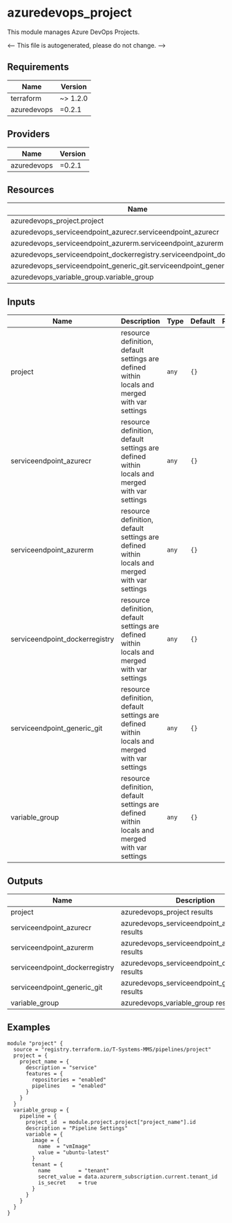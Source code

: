 <!-- BEGIN_TF_DOCS -->
# azuredevops_project

This module manages Azure DevOps Projects.

<-- This file is autogenerated, please do not change. -->

## Requirements

| Name | Version |
|------|---------|
| terraform | ~> 1.2.0 |
| azuredevops | =0.2.1 |

## Providers

| Name | Version |
|------|---------|
| azuredevops | =0.2.1 |

## Resources

| Name | Type |
|------|------|
| azuredevops_project.project | resource |
| azuredevops_serviceendpoint_azurecr.serviceendpoint_azurecr | resource |
| azuredevops_serviceendpoint_azurerm.serviceendpoint_azurerm | resource |
| azuredevops_serviceendpoint_dockerregistry.serviceendpoint_dockerregistry | resource |
| azuredevops_serviceendpoint_generic_git.serviceendpoint_generic_git | resource |
| azuredevops_variable_group.variable_group | resource |

## Inputs

| Name | Description | Type | Default | Required |
|------|-------------|------|---------|:--------:|
| project | resource definition, default settings are defined within locals and merged with var settings | `any` | `{}` | no |
| serviceendpoint_azurecr | resource definition, default settings are defined within locals and merged with var settings | `any` | `{}` | no |
| serviceendpoint_azurerm | resource definition, default settings are defined within locals and merged with var settings | `any` | `{}` | no |
| serviceendpoint_dockerregistry | resource definition, default settings are defined within locals and merged with var settings | `any` | `{}` | no |
| serviceendpoint_generic_git | resource definition, default settings are defined within locals and merged with var settings | `any` | `{}` | no |
| variable_group | resource definition, default settings are defined within locals and merged with var settings | `any` | `{}` | no |

## Outputs

| Name | Description |
|------|-------------|
| project | azuredevops_project results |
| serviceendpoint_azurecr | azuredevops_serviceendpoint_azurecr results |
| serviceendpoint_azurerm | azuredevops_serviceendpoint_azurerm results |
| serviceendpoint_dockerregistry | azuredevops_serviceendpoint_dockerregistry results |
| serviceendpoint_generic_git | azuredevops_serviceendpoint_generic_git results |
| variable_group | azuredevops_variable_group results |

## Examples

```hcl
module "project" {
  source = "registry.terraform.io/T-Systems-MMS/pipelines/project"
  project = {
    project_name = {
      description = "service"
      features = {
        repositories = "enabled"
        pipelines    = "enabled"
      }
    }
  }
  variable_group = {
    pipeline = {
      project_id  = module.project.project["project_name"].id
      description = "Pipeline Settings"
      variable = {
        image = {
          name  = "vmImage"
          value = "ubuntu-latest"
        }
        tenant = {
          name         = "tenant"
          secret_value = data.azurerm_subscription.current.tenant_id
          is_secret    = true
        }
      }
    }
  }
}
```
<!-- END_TF_DOCS -->